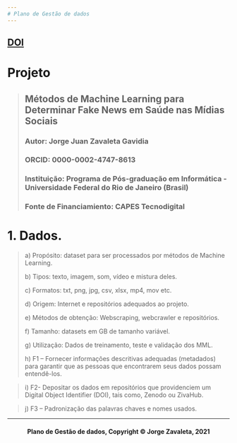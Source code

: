 ```yaml
---
# Plano de Gestão de dados
---
```

[DOI](aqui)
---
# Projeto
> ## Métodos de Machine Learning para Determinar Fake News em Saúde nas Mídias Sociais
> ### Autor: Jorge Juan Zavaleta Gavidia
> ### ORCID: 0000-0002-4747-8613
> ### Instituição: Programa de Pós-graduação em Informática - Universidade Federal do Rio de Janeiro (Brasil)
> ### Fonte de Financiamiento: CAPES Tecnodigital

# 1. Dados.
> a)	Propósito: dataset para ser processados por métodos de Machine Learning.
> 
> b)	Tipos: texto, imagem, som, vídeo e mistura deles.
> 
> c)	Formatos: txt, png, jpg, csv, xlsx, mp4, mov etc.
> 
> d)	Origem: Internet e repositórios adequados ao projeto.
> 
> e)	Métodos de obtenção: Webscraping, webcrawler e repositórios.
> 
> f)	Tamanho: datasets em GB de tamanho variável.
> 
> g)	Utilização: Dados de treinamento, teste e validação dos MML.
> 
> h)	F1 – Fornecer informações descritivas adequadas (metadados) para garantir que as pessoas que encontrarem seus dados possam entendê-los.

> i)	F2- Depositar os dados em repositórios que providenciem um Digital Object Identifier (DOI), tais como, Zenodo ou ZivaHub.

> j)	F3 – Padronização das palavras chaves e nomes usados.







---
#### <center>Plano de Gestão de dados,  Copyright &copy;  Jorge Zavaleta, 2021</center>